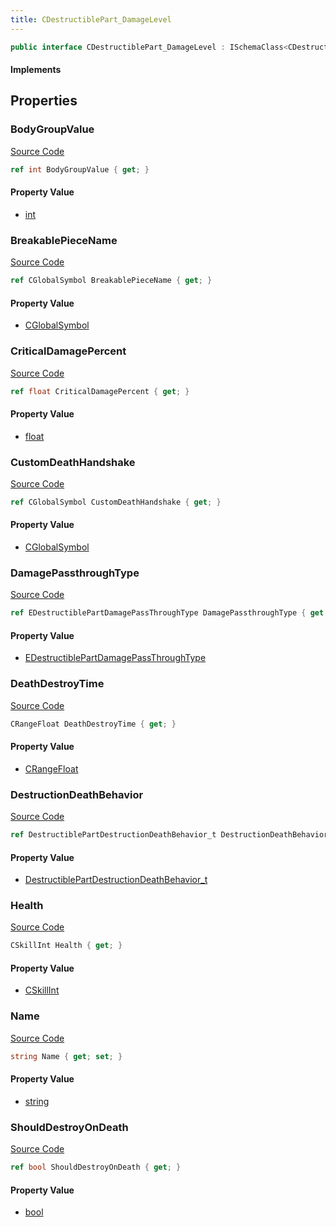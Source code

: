 ```yaml
---
title: CDestructiblePart_DamageLevel
---
```


```csharp
public interface CDestructiblePart_DamageLevel : ISchemaClass<CDestructiblePart_DamageLevel>, ISchemaField, ISchemaClass, INativeHandle
```

#### Implements

## Properties

### BodyGroupValue

[Source Code](https://github.com/swiftly-solution/swiftlys2/blob/main/managed/src/SwiftlyS2.Generated/Schemas/Interfaces/CDestructiblePart_DamageLevel.cs#L21)

```csharp
ref int BodyGroupValue { get; }
```

#### Property Value

- [int](https://learn.microsoft.com/dotnet/api/system.int32)

### BreakablePieceName

[Source Code](https://github.com/swiftly-solution/swiftlys2/blob/main/managed/src/SwiftlyS2.Generated/Schemas/Interfaces/CDestructiblePart_DamageLevel.cs#L19)

```csharp
ref CGlobalSymbol BreakablePieceName { get; }
```

#### Property Value

- [CGlobalSymbol](/docs/api/shared/natives/cglobalsymbol)

### CriticalDamagePercent

[Source Code](https://github.com/swiftly-solution/swiftlys2/blob/main/managed/src/SwiftlyS2.Generated/Schemas/Interfaces/CDestructiblePart_DamageLevel.cs#L25)

```csharp
ref float CriticalDamagePercent { get; }
```

#### Property Value

- [float](https://learn.microsoft.com/dotnet/api/system.single)

### CustomDeathHandshake

[Source Code](https://github.com/swiftly-solution/swiftlys2/blob/main/managed/src/SwiftlyS2.Generated/Schemas/Interfaces/CDestructiblePart_DamageLevel.cs#L31)

```csharp
ref CGlobalSymbol CustomDeathHandshake { get; }
```

#### Property Value

- [CGlobalSymbol](/docs/api/shared/natives/cglobalsymbol)

### DamagePassthroughType

[Source Code](https://github.com/swiftly-solution/swiftlys2/blob/main/managed/src/SwiftlyS2.Generated/Schemas/Interfaces/CDestructiblePart_DamageLevel.cs#L27)

```csharp
ref EDestructiblePartDamagePassThroughType DamagePassthroughType { get; }
```

#### Property Value

- [EDestructiblePartDamagePassThroughType](/docs/api/shared/schemadefinitions/edestructiblepartdamagepassthroughtype)

### DeathDestroyTime

[Source Code](https://github.com/swiftly-solution/swiftlys2/blob/main/managed/src/SwiftlyS2.Generated/Schemas/Interfaces/CDestructiblePart_DamageLevel.cs#L35)

```csharp
CRangeFloat DeathDestroyTime { get; }
```

#### Property Value

- [CRangeFloat](/docs/api/shared/schemadefinitions/crangefloat)

### DestructionDeathBehavior

[Source Code](https://github.com/swiftly-solution/swiftlys2/blob/main/managed/src/SwiftlyS2.Generated/Schemas/Interfaces/CDestructiblePart_DamageLevel.cs#L29)

```csharp
ref DestructiblePartDestructionDeathBehavior_t DestructionDeathBehavior { get; }
```

#### Property Value

- [DestructiblePartDestructionDeathBehavior_t](/docs/api/shared/schemadefinitions/destructiblepartdestructiondeathbehavior_t)

### Health

[Source Code](https://github.com/swiftly-solution/swiftlys2/blob/main/managed/src/SwiftlyS2.Generated/Schemas/Interfaces/CDestructiblePart_DamageLevel.cs#L23)

```csharp
CSkillInt Health { get; }
```

#### Property Value

- [CSkillInt](/docs/api/shared/schemadefinitions/cskillint)

### Name

[Source Code](https://github.com/swiftly-solution/swiftlys2/blob/main/managed/src/SwiftlyS2.Generated/Schemas/Interfaces/CDestructiblePart_DamageLevel.cs#L17)

```csharp
string Name { get; set; }
```

#### Property Value

- [string](https://learn.microsoft.com/dotnet/api/system.string)

### ShouldDestroyOnDeath

[Source Code](https://github.com/swiftly-solution/swiftlys2/blob/main/managed/src/SwiftlyS2.Generated/Schemas/Interfaces/CDestructiblePart_DamageLevel.cs#L33)

```csharp
ref bool ShouldDestroyOnDeath { get; }
```

#### Property Value

- [bool](https://learn.microsoft.com/dotnet/api/system.boolean)


